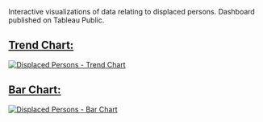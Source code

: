 Interactive visualizations of data relating to displaced persons. Dashboard published on Tableau Public.

## [Trend Chart:](https://public.tableau.com/views/DisplacedPersons-TrendChart/DisplacedPersons-TrendChart?:language=en-US&:display_count=n&:origin=viz_share_link)
<div class='tableauPlaceholder' id='viz1683195760734' style='position: relative'><noscript><a href='https://public.tableau.com/views/DisplacedPersons-TrendChart/DisplacedPersons-TrendChart?:language=en-US&:display_count=n&:origin=viz_share_link'><img alt='Displaced Persons - Trend Chart ' src='https:&#47;&#47;public.tableau.com&#47;static&#47;images&#47;Di&#47;DisplacedPersons-TrendChart&#47;DisplacedPersons-TrendChart&#47;1_rss.png' style='border: none' /></a></noscript><object class='tableauViz'  style='display:none;'><param name='host_url' value='https%3A%2F%2Fpublic.tableau.com%2F' /> <param name='embed_code_version' value='3' /> <param name='site_root' value='' /><param name='name' value='DisplacedPersons-TrendChart&#47;DisplacedPersons-TrendChart' /><param name='tabs' value='no' /><param name='toolbar' value='yes' /><param name='static_image' value='https:&#47;&#47;public.tableau.com&#47;static&#47;images&#47;Di&#47;DisplacedPersons-TrendChart&#47;DisplacedPersons-TrendChart&#47;1.png' /> <param name='animate_transition' value='yes' /><param name='display_static_image' value='yes' /><param name='display_spinner' value='yes' /><param name='display_overlay' value='yes' /><param name='display_count' value='yes' /><param name='language' value='en-US' /></object></div>

## [Bar Chart:](https://public.tableau.com/views/DisplacedPersons-TrendChart/DisplacedPersons-TrendChart?:language=en-US&:display_count=n&:origin=viz_share_link)
<div class='tableauPlaceholder' id='viz1683195123674' style='position: relative'><noscript><a href='https://public.tableau.com/views/DisplacedPersons-BarChart/DisplacedPersons-BarChart?:language=en-US&:display_count=n&:origin=viz_share_link'><img alt='Displaced Persons - Bar Chart ' src='https:&#47;&#47;public.tableau.com&#47;static&#47;images&#47;Di&#47;DisplacedPersons-BarChart&#47;DisplacedPersons-BarChart&#47;1_rss.png' style='border: none' /></a></noscript><object class='tableauViz'  style='display:none;'><param name='host_url' value='https%3A%2F%2Fpublic.tableau.com%2F' /> <param name='embed_code_version' value='3' /> <param name='site_root' value='' /><param name='name' value='DisplacedPersons-BarChart&#47;DisplacedPersons-BarChart' /><param name='tabs' value='no' /><param name='toolbar' value='yes' /><param name='static_image' value='https:&#47;&#47;public.tableau.com&#47;static&#47;images&#47;Di&#47;DisplacedPersons-BarChart&#47;DisplacedPersons-BarChart&#47;1.png' /> <param name='animate_transition' value='yes' /><param name='display_static_image' value='yes' /><param name='display_spinner' value='yes' /><param name='display_overlay' value='yes' /><param name='display_count' value='yes' /><param name='language' value='en-US' /></object></div>
